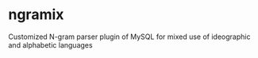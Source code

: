 # ngramix
Customized N-gram parser plugin of MySQL for mixed use of ideographic and alphabetic languages
